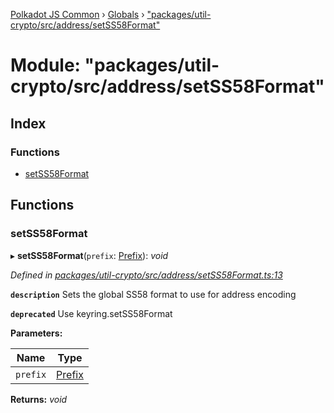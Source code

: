 [Polkadot JS Common](../README.md) › [Globals](../globals.md) › ["packages/util-crypto/src/address/setSS58Format"](_packages_util_crypto_src_address_setss58format_.md)

# Module: "packages/util-crypto/src/address/setSS58Format"

## Index

### Functions

* [setSS58Format](_packages_util_crypto_src_address_setss58format_.md#setss58format)

## Functions

###  setSS58Format

▸ **setSS58Format**(`prefix`: [Prefix](_packages_util_crypto_src_address_types_.md#prefix)): *void*

*Defined in [packages/util-crypto/src/address/setSS58Format.ts:13](https://github.com/polkadot-js/common/blob/1c6b4bfc/packages/util-crypto/src/address/setSS58Format.ts#L13)*

**`description`** Sets the global SS58 format to use for address encoding

**`deprecated`** Use keyring.setSS58Format

**Parameters:**

Name | Type |
------ | ------ |
`prefix` | [Prefix](_packages_util_crypto_src_address_types_.md#prefix) |

**Returns:** *void*
